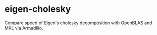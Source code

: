 # eigen-cholesky

Compare speed of Eigen's cholesky decomposition with OpenBLAS and MKL via Armadillo.
